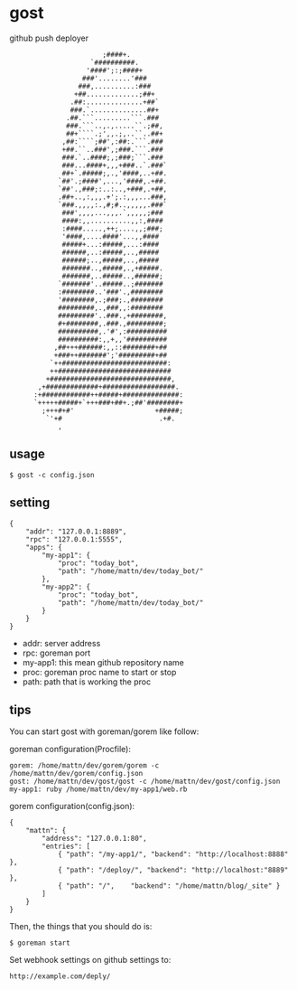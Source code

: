 # gost

github push deployer 

                           ;####+.                    
                        `##########.                  
                       '####';:;####+                 
                      ###'........'###                
                     ###,..........:###               
                    +##.............;##+              
                   .##:..............+##`             
                   ###.`..............##+             
                  .##.```.........```.###             
                  ###.```..,.,.....``.;##,            
                  ##+````.;',,.;,..``..##+            
                 ,##:````;##',:##:.```.###            
                 +##.``..###',;###.```.###            
                 ###.`..####;,;###;```.###            
                 ###...####+,,,+###..`.###`           
                 ##+`.#####;,.,'####,..+##.           
                `##'.;####',...,'####,.+##.           
                `##'.,###;:..:..,+###,.+##,           
                .##+..,:,,,.+';.:,,,...###,           
                `###.,,,,:.,#;#..,,,,,.###`           
                 ###',,,,...,,,.`,,,,,;###            
                 ####:,,..........,,:,####            
                 :####.....,++;....,,;###;            
                 '####,....####'...,,####             
                 #####+...:#####,...:####             
                 ######,..:#####,..,#####             
                 ######;..,#####,..,#####             
                 #######..,#####,.,+#####.            
                 #######,..#####..,######;            
                `#######'..#####..;#######            
                :########..'###'.,########            
                '########,.;###;.,########            
                #########,.,###,,:########            
                #########'..###.,+########,           
                #+########,.###.,#########;           
                ##########,.'#',:##########           
                ##########:,,+,,'##########           
               ,##+++######:,,::########+##           
               +###++#######';'#########+##           
              `++##########################:          
              ++############################          
             +##############################,         
           ,+#############+##################.        
          :+############++#####+##############:       
          `+++++#####+`+++###+##+.;##'########+       
            ;+++#+#'                    +#####;       
             `'+#                        .+#.         
                ,                                     

## usage

    $ gost -c config.json

## setting

    
    {
        "addr": "127.0.0.1:8889",
        "rpc": "127.0.0.1:5555",
        "apps": {
            "my-app1": {
                "proc": "today_bot",
                "path": "/home/mattn/dev/today_bot/"
            },
            "my-app2": {
                "proc": "today_bot",
                "path": "/home/mattn/dev/today_bot/"
            }
        }
    }

* addr: server address
* rpc: goreman port
* my-app1: this mean github repository name
* proc: goreman proc name to start or stop
* path: path that is working the proc

## tips

You can start gost with goreman/gorem like follow:

goreman configuration(Procfile):

    gorem: /home/mattn/dev/gorem/gorem -c /home/mattn/dev/gorem/config.json
    gost: /home/mattn/dev/gost/gost -c /home/mattn/dev/gost/config.json
    my-app1: ruby /home/mattn/dev/my-app1/web.rb

gorem configuration(config.json):

    {
        "mattn": {
            "address": "127.0.0.1:80",
            "entries": [
                { "path": "/my-app1/", "backend": "http://localhost:8888" },
                { "path": "/deploy/", "backend": "http://localhost:"8889" },
                { "path": "/",    "backend": "/home/mattn/blog/_site" }
            ]
        }
    }

Then, the things that you should do is:

    $ goreman start

Set webhook settings on github settings to:

    http://example.com/deply/

